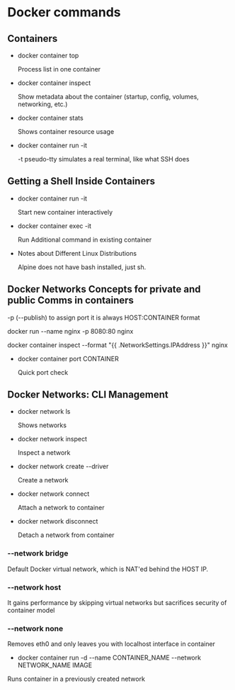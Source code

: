 # Docker commands

## Containers

- docker container top

  Process list in one container

- docker container inspect

  Show metadata about the container (startup, config, volumes, networking, etc.)

- docker container stats

  Shows container resource usage

- docker container run -it

  -t pseudo-tty
  simulates a real terminal, like what SSH does

## Getting a Shell Inside Containers

- docker container run -it

  Start new container interactively

- docker container exec -it

  Run Additional command in existing container

* Notes about Different Linux Distributions

  Alpine does not have bash installed, just sh.

## Docker Networks Concepts for private and public Comms in containers

-p (--publish) to assign port
it is always HOST:CONTAINER format

docker run --name nginx -p 8080:80 nginx

docker container inspect --format "{{ .NetworkSettings.IPAddress }}" nginx

- docker container port CONTAINER

  Quick port check

## Docker Networks: CLI Management

- docker network ls

  Shows networks

- docker network inspect

  Inspect a network

- docker network create --driver

  Create a network

- docker network connect

  Attach a network to container

- docker network disconnect

  Detach a network from container

### --network bridge

Default Docker virtual network, which is NAT'ed behind the HOST IP.

### --network host

It gains performance by skipping virtual networks but sacrifices security of container model

### --network none

Removes eth0 and only leaves you with localhost interface in container

- docker container run -d --name CONTAINER_NAME --network NETWORK_NAME IMAGE

Runs container in a previously created network
